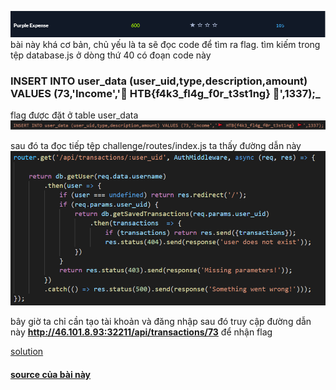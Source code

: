 ![Alt](https://github.com/magnetohvcs/ctf/blob/main/ctf-hackthebox/Auth0-CTF/web_purple_expense/3.png)
bài này khá cơ bản, chủ yếu là ta sẽ đọc code để tìm ra flag. tìm kiếm trong tệp database.js ở dòng thứ 40 có đoạn code này
### __INSERT INTO user_data (user_uid,type,description,amount) VALUES (73,'Income','🚩 HTB{f4k3_fl4g_f0r_t3st1ng} 🚩',1337);___
flag được đặt ở table user_data
![Alt](https://github.com/magnetohvcs/ctf/blob/main/ctf-hackthebox/Auth0-CTF/web_purple_expense/Untitled.png)

sau đó ta đọc tiếp tệp challenge/routes/index.js ta thấy đường dẫn này
![Alt](https://github.com/magnetohvcs/ctf/blob/main/ctf-hackthebox/Auth0-CTF/web_purple_expense/2.png)

bây giờ ta chỉ cần tạo tài khoản và đăng nhập sau đó truy cập đường dẫn này
__http://46.101.8.93:32211/api/transactions/73__ để nhận flag

[solution](https://raw.githubusercontent.com/magnetohvcs/ctf/main/ctf-hackthebox/Auth0-CTF/web_purple_expense/solution.py)
<br />

#### [source của bài này](https://github.com/magnetohvcs/ctf/raw/main/ctf-hackthebox/Auth0-CTF/web_purple_expense/web_purple_expense.zip)
